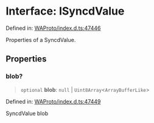 # Interface: ISyncdValue

Defined in: [WAProto/index.d.ts:47446](https://github.com/Fokusdotid/Baileys/blob/deec6cc75a88a82eaeedf16b76aa9218b2c772e3/WAProto/index.d.ts#L47446)

Properties of a SyncdValue.

## Properties

### blob?

> `optional` **blob**: `null` \| `Uint8Array`\<`ArrayBufferLike`\>

Defined in: [WAProto/index.d.ts:47449](https://github.com/Fokusdotid/Baileys/blob/deec6cc75a88a82eaeedf16b76aa9218b2c772e3/WAProto/index.d.ts#L47449)

SyncdValue blob
